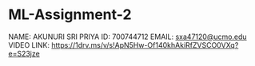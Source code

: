 # ML-Assignment-2
NAME: AKUNURI SRI PRIYA 
ID: 700744712 
EMAIL: sxa47120@ucmo.edu 
VIDEO LINK: https://1drv.ms/v/s!ApN5Hw-Of140khAkiRfZVSCO0VXq?e=S23jze
